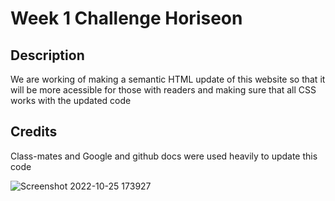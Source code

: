 # Week 1 Challenge Horiseon

## Description

We are working of making a semantic HTML update of this website so that it will be more acessible for those with readers and making sure that all CSS works with the updated code

## Credits

Class-mates and Google and github docs were used heavily to update this code

![Screenshot 2022-10-25 173927](https://user-images.githubusercontent.com/113192777/197878034-4a078cf2-c356-49fc-968f-0e1a348501e9.png)
